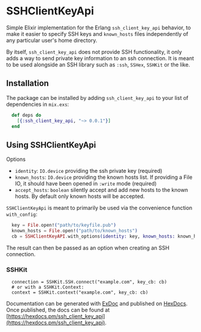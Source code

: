 # SSHClientKeyApi

Simple Elixir implementation for the Erlang `ssh_client_key_api` behavior, to
make it easier to specify SSH keys and `known_hosts` files independently of
any particular user's home directory.

By itself, `ssh_client_key_api` does not provide SSH functionality, it only adds
a way to send private key information to an ssh connection. It is meant to be
used alongside an SSH library such as `:ssh`, `SSHex`, `SSHKit` or the like.

## Installation

The package can be installed by adding `ssh_client_key_api` to your list of
dependencies in `mix.exs`:

```elixir
  def deps do
    [{:ssh_client_key_api, "~> 0.0.1"}]
  end
```

## Using SSHClientKeyApi

Options

 * `identity`: `IO.device` providing the ssh private key (required)
 * `known_hosts`: `IO.device` providing the known hosts list. If providing a File IO, it should have been opened in `:write` mode (required)
 * `accept_hosts`: `boolean` silently accept and add new hosts to the known hosts. By default only known hosts will be accepted.

`SSHClientKeyApi` is meant to primarily be used via the convenience function
`with_config`:

```elixir
  key = File.open!("path/to/keyfile.pub")
  known_hosts = File.open!("path/to/known_hosts")
  cb = SSHClientKeyAPI.with_options(identity: key, known_hosts: known_hosts, accept_hosts: false)
```

The result can then be passed as an option when creating an SSH connection.

### SSHKit

```
  connection = SSHKit.SSH.connect("example.com", key_cb: cb)
  # or with a SSHKit.Context:
  context = SSHKit.context("example.com", key_cb: cb)
```

Documentation can be generated with [ExDoc](https://github.com/elixir-lang/ex_doc)
and published on [HexDocs](https://hexdocs.pm). Once published, the docs can
be found at [https://hexdocs.pm/ssh_client_key_api](https://hexdocs.pm/ssh_client_key_api).

